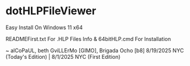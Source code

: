 # dotHLPFileViewer
Easy Install On Windows 11 x64

READMEFirst.txt For .HLP Files Info & 64bitHLP.cmd For Installation

~ alCoPaUL, beth GviLLErMo [GIMO], Brigada Ocho [b8]
8/19/2025 NYC (Today's Edition) | 8/1/2025 NYC (First Edition)

